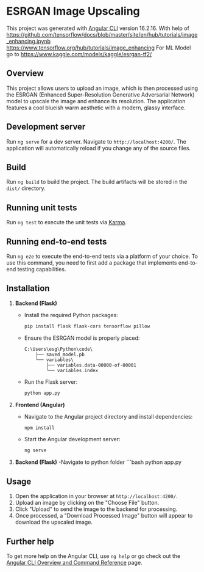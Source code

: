 # ESRGAN Image Upscaling

This project was generated with [Angular CLI](https://github.com/angular/angular-cli) version 16.2.16.
With help of https://github.com/tensorflow/docs/blob/master/site/en/hub/tutorials/image_enhancing.ipynb 
https://www.tensorflow.org/hub/tutorials/image_enhancing
For ML Model go to https://www.kaggle.com/models/kaggle/esrgan-tf2/

## Overview

This project allows users to upload an image, which is then processed using the ESRGAN (Enhanced Super-Resolution Generative Adversarial Network) model to upscale the image and enhance its resolution. The application features a cool blueish warm aesthetic with a modern, glassy interface.

## Development server

Run `ng serve` for a dev server. Navigate to `http://localhost:4200/`. The application will automatically reload if you change any of the source files.


## Build

Run `ng build` to build the project. The build artifacts will be stored in the `dist/` directory.

## Running unit tests

Run `ng test` to execute the unit tests via [Karma](https://karma-runner.github.io).

## Running end-to-end tests

Run `ng e2e` to execute the end-to-end tests via a platform of your choice. To use this command, you need to first add a package that implements end-to-end testing capabilities.

## Installation

1. **Backend (Flask)**
   - Install the required Python packages:
     ```bash
     pip install flask flask-cors tensorflow pillow
     ```

   - Ensure the ESRGAN model is properly placed:
     ```
     C:\Users\esg\Python\code\
         ├── saved_model.pb
         └── variables\
             ├── variables.data-00000-of-00001
             └── variables.index
     ```

   - Run the Flask server:
     ```bash
     python app.py
     ```

2. **Frontend (Angular)**
   - Navigate to the Angular project directory and install dependencies:
     ```bash
     npm install
     ```

   - Start the Angular development server:
     ```bash
     ng serve
     ```
3. **Backend (Flask)**
      -Navigate to python folder
       ```bash
       python app.py
   
## Usage

1. Open the application in your browser at `http://localhost:4200/`.
2. Upload an image by clicking on the "Choose File" button.
3. Click "Upload" to send the image to the backend for processing.
4. Once processed, a "Download Processed Image" button will appear to download the upscaled image.

## Further help

To get more help on the Angular CLI, use `ng help` or go check out the [Angular CLI Overview and Command Reference](https://angular.io/cli) page.
